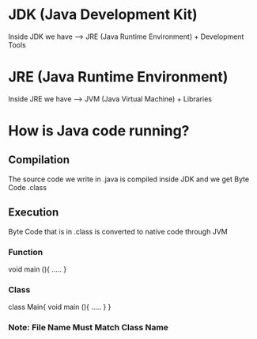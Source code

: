 
# JDK (Java Development Kit)
Inside JDK we have --> JRE (Java Runtime Environment) + Development Tools

# JRE (Java Runtime Environment)
Inside JRE we have --> JVM (Java Virtual Machine) + Libraries

# How is Java code running?

## Compilation
The source code we write in .java is compiled inside JDK and we get Byte Code .class

## Execution
Byte Code that is in .class is converted to native code through JVM


### Function 
void main (){
    .....
}

### Class
class Main{
    void main (){
    .....
}
}

### **Note**:  File Name Must Match Class Name